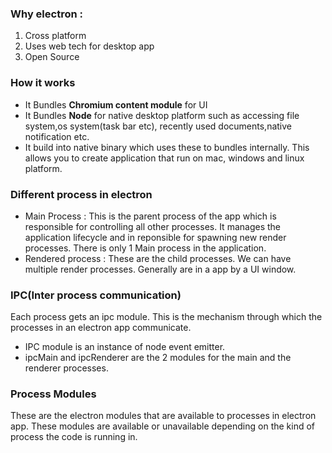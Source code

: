 ### Why electron :

1. Cross platform
2. Uses web tech for desktop app
3. Open Source

### How it works

- It Bundles **Chromium content module** for UI
- It Bundles **Node** for native desktop platform such as accessing file system,os system(task bar etc), recently used documents,native notification etc.
- It build into native binary which uses these to bundles internally. This allows you to create application that run on mac, windows and linux platform.

### Different process in electron

- Main Process : This is the parent process of the app which is responsible for controlling all other processes. It manages the application lifecycle and in reponsible for spawning new render processes. There is only 1 Main process in the application.
- Rendered process : These are the child processes. We can have multiple render processes. Generally are in a app by a UI window.

### IPC(Inter process communication)

Each process gets an ipc module. This is the mechanism through which the processes in an electron app communicate.

- IPC module is an instance of node event emitter.
- ipcMain and ipcRenderer are the 2 modules for the main and the renderer processes.

### Process Modules

These are the electron modules that are available to processes in electron app. These modules are available or unavailable depending on the kind of process the code is running in.
